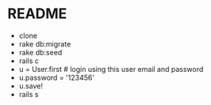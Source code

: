 # README

- clone
- rake db:migrate
- rake db:seed
- rails c
- u = User.first # login using this user email and password
- u.password = '123456'
- u.save!
- rails s
